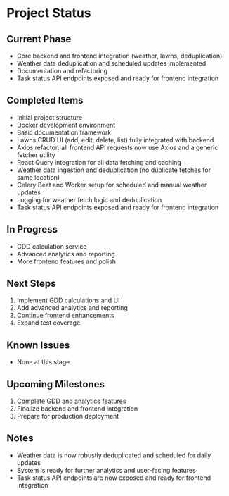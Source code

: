 # Project Status

## Current Phase

- Core backend and frontend integration (weather, lawns, deduplication)
- Weather data deduplication and scheduled updates implemented
- Documentation and refactoring
- Task status API endpoints exposed and ready for frontend integration

## Completed Items

- Initial project structure
- Docker development environment
- Basic documentation framework
- Lawns CRUD UI (add, edit, delete, list) fully integrated with backend
- Axios refactor: all frontend API requests now use Axios and a generic fetcher utility
- React Query integration for all data fetching and caching
- Weather data ingestion and deduplication (no duplicate fetches for same location)
- Celery Beat and Worker setup for scheduled and manual weather updates
- Logging for weather fetch logic and deduplication
- Task status API endpoints exposed and ready for frontend integration

## In Progress

- GDD calculation service
- Advanced analytics and reporting
- More frontend features and polish

## Next Steps

1. Implement GDD calculations and UI
2. Add advanced analytics and reporting
3. Continue frontend enhancements
4. Expand test coverage

## Known Issues

- None at this stage

## Upcoming Milestones

1. Complete GDD and analytics features
2. Finalize backend and frontend integration
3. Prepare for production deployment

## Notes

- Weather data is now robustly deduplicated and scheduled for daily updates
- System is ready for further analytics and user-facing features
- Task status API endpoints are now exposed and ready for frontend integration
